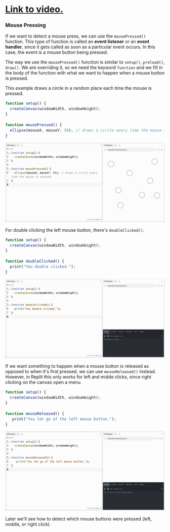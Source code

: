 # [Link to video.]()

### Mouse Pressing

If we want to detect a mouse press, we can use the `mousePressed()` function. This type of function is called an  **event listener** or an **event handler**, since it gets called as soon as a particular event occurs. In this case, the event is a mouse button being pressed.

The way we use the `mousePressed()` function is similar to `setup()`, `preload()`, `draw()`.  We are overriding it, so we need the keyword `function` and we fill in the body of the function with what we want to happen when a mouse button is pressed. 

This example draws a circle in a random place each time the mouse is pressed.

```js
function setup() {
  createCanvas(windowWidth, windowHeight);
}

function mousePressed() {
  ellipse(mouseX, mouseY, 50); // draws a circle every time the mouse is pressed
}
```

![](../../Images/Mouse_Pressed.png)


For double clicking the left mouse button, there's `doubleClicked()`.

```js
function setup() {
  createCanvas(windowWidth, windowHeight);
}

function doubleClicked() {
  print("You double clicked.");
}
```

![](../../Images/Double_Clicked1.png)

If we want something to happen when a mouse button is released as opposed to when it's first pressed, we can use `mouseReleased()` instead. However, in Replit this only works for left and midde clicks, since right clicking on the canvas open a menu.

```js
function setup() {
  createCanvas(windowWidth, windowHeight);
}

function mouseReleased() {
   print("You let go of the left mouse button.");
}
```

![](../../Images/Mouse_Released1.png)

Later we'll see how to detect which mouse buttons were pressed (left, middle, or right click).
